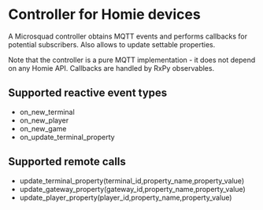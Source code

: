 # Controller for Homie devices

A Microsquad controller obtains MQTT events and performs callbacks for potential subscribers.
Also allows to update settable properties.

Note that the controller is a pure MQTT implementation - it does not
depend on any Homie API.
Callbacks are handled by RxPy observables.

## Supported reactive event types

* on_new_terminal
* on_new_player
* on_new_game
* on_update_terminal_property

## Supported remote calls

* update_terminal_property(terminal_id,property_name,property_value)
* update_gateway_property(gateway_id,property_name,property_value)
* update_player_property(player_id,property_name,property_value)



